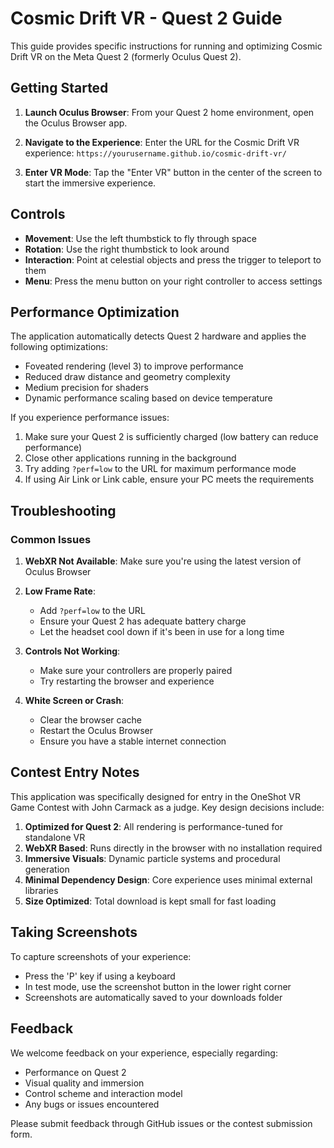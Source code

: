 # Cosmic Drift VR - Quest 2 Guide

This guide provides specific instructions for running and optimizing Cosmic Drift VR on the Meta Quest 2 (formerly Oculus Quest 2).

## Getting Started

1. **Launch Oculus Browser**: From your Quest 2 home environment, open the Oculus Browser app.
   
2. **Navigate to the Experience**: Enter the URL for the Cosmic Drift VR experience:
   `https://yourusername.github.io/cosmic-drift-vr/`
   
3. **Enter VR Mode**: Tap the "Enter VR" button in the center of the screen to start the immersive experience.

## Controls

- **Movement**: Use the left thumbstick to fly through space
- **Rotation**: Use the right thumbstick to look around
- **Interaction**: Point at celestial objects and press the trigger to teleport to them
- **Menu**: Press the menu button on your right controller to access settings

## Performance Optimization

The application automatically detects Quest 2 hardware and applies the following optimizations:

- Foveated rendering (level 3) to improve performance
- Reduced draw distance and geometry complexity
- Medium precision for shaders
- Dynamic performance scaling based on device temperature

If you experience performance issues:

1. Make sure your Quest 2 is sufficiently charged (low battery can reduce performance)
2. Close other applications running in the background
3. Try adding `?perf=low` to the URL for maximum performance mode
4. If using Air Link or Link cable, ensure your PC meets the requirements

## Troubleshooting

### Common Issues

1. **WebXR Not Available**: Make sure you're using the latest version of Oculus Browser
   
2. **Low Frame Rate**: 
   - Add `?perf=low` to the URL
   - Ensure your Quest 2 has adequate battery charge
   - Let the headset cool down if it's been in use for a long time
   
3. **Controls Not Working**: 
   - Make sure your controllers are properly paired
   - Try restarting the browser and experience
   
4. **White Screen or Crash**:
   - Clear the browser cache
   - Restart the Oculus Browser
   - Ensure you have a stable internet connection

## Contest Entry Notes

This application was specifically designed for entry in the OneShot VR Game Contest with John Carmack as a judge. Key design decisions include:

1. **Optimized for Quest 2**: All rendering is performance-tuned for standalone VR
2. **WebXR Based**: Runs directly in the browser with no installation required
3. **Immersive Visuals**: Dynamic particle systems and procedural generation
4. **Minimal Dependency Design**: Core experience uses minimal external libraries
5. **Size Optimized**: Total download is kept small for fast loading

## Taking Screenshots

To capture screenshots of your experience:
- Press the 'P' key if using a keyboard
- In test mode, use the screenshot button in the lower right corner
- Screenshots are automatically saved to your downloads folder

## Feedback

We welcome feedback on your experience, especially regarding:
- Performance on Quest 2
- Visual quality and immersion
- Control scheme and interaction model
- Any bugs or issues encountered

Please submit feedback through GitHub issues or the contest submission form.
